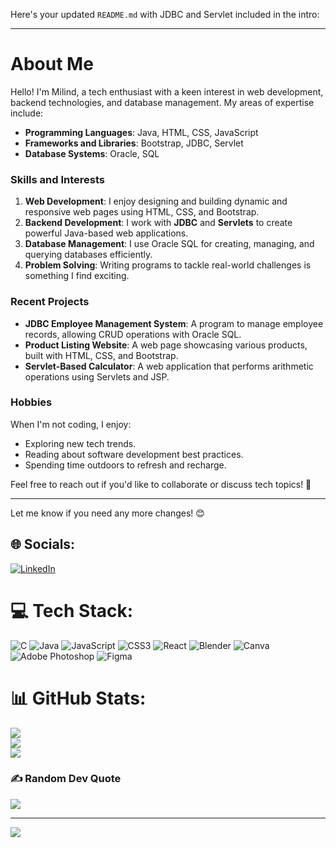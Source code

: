 Here's your updated `README.md` with JDBC and Servlet included in the intro:  

---

# About Me

Hello! I'm Milind, a tech enthusiast with a keen interest in web development, backend technologies, and database management. My areas of expertise include:

- **Programming Languages**: Java, HTML, CSS, JavaScript  
- **Frameworks and Libraries**: Bootstrap, JDBC, Servlet  
- **Database Systems**: Oracle, SQL  

### Skills and Interests

1. **Web Development**: I enjoy designing and building dynamic and responsive web pages using HTML, CSS, and Bootstrap.  
2. **Backend Development**: I work with **JDBC** and **Servlets** to create powerful Java-based web applications.  
3. **Database Management**: I use Oracle SQL for creating, managing, and querying databases efficiently.  
4. **Problem Solving**: Writing programs to tackle real-world challenges is something I find exciting.  

### Recent Projects

- **JDBC Employee Management System**: A program to manage employee records, allowing CRUD operations with Oracle SQL.  
- **Product Listing Website**: A web page showcasing various products, built with HTML, CSS, and Bootstrap.  
- **Servlet-Based Calculator**: A web application that performs arithmetic operations using Servlets and JSP.  

### Hobbies

When I'm not coding, I enjoy:  

- Exploring new tech trends.  
- Reading about software development best practices.  
- Spending time outdoors to refresh and recharge.  

Feel free to reach out if you'd like to collaborate or discuss tech topics! 🚀  

---

Let me know if you need any more changes! 😊
## 🌐 Socials:
[![LinkedIn](https://img.shields.io/badge/LinkedIn-%230077B5.svg?logo=linkedin&logoColor=white)](https://linkedin.com/in/https://www.linkedin.com/in/milind-atram-593ba7333?lipi=urn%3Ali%3Apage%3Ad_flagship3_profile_view_base_contact_details%3BCV%2BrH4WkR4iyXHBcAHtfVA%3D%3D) 

# 💻 Tech Stack:
![C](https://img.shields.io/badge/c-%2300599C.svg?style=for-the-badge&logo=c&logoColor=white) ![Java](https://img.shields.io/badge/java-%23ED8B00.svg?style=for-the-badge&logo=openjdk&logoColor=white) ![JavaScript](https://img.shields.io/badge/javascript-%23323330.svg?style=for-the-badge&logo=javascript&logoColor=%23F7DF1E) ![CSS3](https://img.shields.io/badge/css3-%231572B6.svg?style=for-the-badge&logo=css3&logoColor=white) ![React](https://img.shields.io/badge/react-%2320232a.svg?style=for-the-badge&logo=react&logoColor=%2361DAFB) ![Blender](https://img.shields.io/badge/blender-%23F5792A.svg?style=for-the-badge&logo=blender&logoColor=white) ![Canva](https://img.shields.io/badge/Canva-%2300C4CC.svg?style=for-the-badge&logo=Canva&logoColor=white) ![Adobe Photoshop](https://img.shields.io/badge/adobe%20photoshop-%2331A8FF.svg?style=for-the-badge&logo=adobe%20photoshop&logoColor=white) ![Figma](https://img.shields.io/badge/figma-%23F24E1E.svg?style=for-the-badge&logo=figma&logoColor=white)
# 📊 GitHub Stats:
![](https://github-readme-stats.vercel.app/api?username=milind1314&theme=dark&hide_border=false&include_all_commits=true&count_private=false)<br/>
![](https://github-readme-streak-stats.herokuapp.com/?user=milind1314&theme=dark&hide_border=false)<br/>
![](https://github-readme-stats.vercel.app/api/top-langs/?username=milind1314&theme=dark&hide_border=false&include_all_commits=true&count_private=false&layout=compact)

### ✍️ Random Dev Quote
![](https://quotes-github-readme.vercel.app/api?type=horizontal&theme=radical)

---
[![](https://visitcount.itsvg.in/api?id=milind1314&icon=0&color=0)](https://visitcount.itsvg.in)

<!-- Proudly created with GPRM ( https://gprm.itsvg.in ) -->
